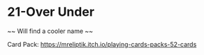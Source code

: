 # 21-Over Under
~~ Will find a cooler name ~~ 

Card Pack:
https://mreliptik.itch.io/playing-cards-packs-52-cards